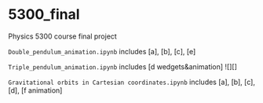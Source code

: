 # 5300_final
Physics 5300 course final project

`Double_pendulum_animation.ipynb` includes [a], [b], [c], [e]

`Triple_pendulum_animation.ipynb` includes [d wedgets&animation]
![][]

`Gravitational orbits in Cartesian coordinates.ipynb` includes [a], [b], [c], [d], [f animation]
